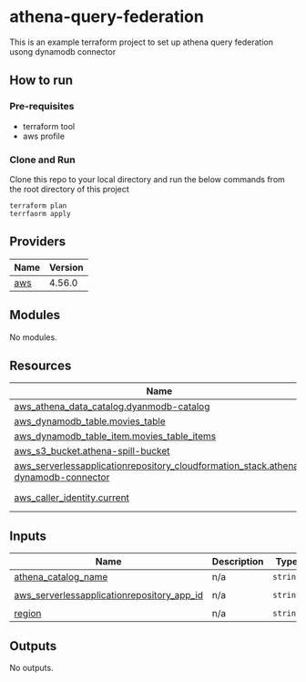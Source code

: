 # athena-query-federation 
This is an example terraform project to set up athena query federation usong dynamodb connector
## How to run
### Pre-requisites
* terraform tool
* aws profile

### Clone and Run
Clone this repo to your local directory and run the below commands from the root directory of this project

```
terraform plan
terrfaorm apply
```

<!-- BEGIN_TF_DOCS -->
## Providers

| Name | Version |
|------|---------|
| <a name="provider_aws"></a> [aws](#provider\_aws) | 4.56.0 |

## Modules

No modules.

## Resources

| Name | Type |
|------|------|
| [aws_athena_data_catalog.dyanmodb-catalog](https://registry.terraform.io/providers/hashicorp/aws/latest/docs/resources/athena_data_catalog) | resource |
| [aws_dynamodb_table.movies_table](https://registry.terraform.io/providers/hashicorp/aws/latest/docs/resources/dynamodb_table) | resource |
| [aws_dynamodb_table_item.movies_table_items](https://registry.terraform.io/providers/hashicorp/aws/latest/docs/resources/dynamodb_table_item) | resource |
| [aws_s3_bucket.athena-spill-bucket](https://registry.terraform.io/providers/hashicorp/aws/latest/docs/resources/s3_bucket) | resource |
| [aws_serverlessapplicationrepository_cloudformation_stack.athena-dynamodb-connector](https://registry.terraform.io/providers/hashicorp/aws/latest/docs/resources/serverlessapplicationrepository_cloudformation_stack) | resource |
| [aws_caller_identity.current](https://registry.terraform.io/providers/hashicorp/aws/latest/docs/data-sources/caller_identity) | data source |

## Inputs

| Name | Description | Type | Default | Required |
|------|-------------|------|---------|:--------:|
| <a name="input_athena_catalog_name"></a> [athena\_catalog\_name](#input\_athena\_catalog\_name) | n/a | `string` | `"athena-dynamodb-catalog"` | no |
| <a name="input_aws_serverlessapplicationrepository_app_id"></a> [aws\_serverlessapplicationrepository\_app\_id](#input\_aws\_serverlessapplicationrepository\_app\_id) | n/a | `string` | `"arn:aws:serverlessrepo:us-east-1:292517598671:applications/AthenaDynamoDBConnector"` | no |
| <a name="input_region"></a> [region](#input\_region) | n/a | `string` | `"eu-west-1"` | no |

## Outputs

No outputs.
<!-- END_TF_DOCS -->

